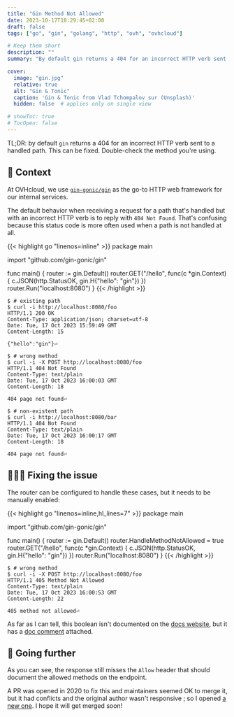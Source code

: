 ```yaml
---
title: "Gin Method Not Allowed"
date: 2023-10-17T18:29:45+02:00
draft: false
tags: ["go", "gin", "golang", "http", "ovh", "ovhcloud"]

# Keep them short
description: ""
summary: "By default gin returns a 404 for an incorrect HTTP verb sent to a handled path. This can be fixed."

cover:
  image: "gin.jpg"
  relative: true
  alt: "Gin & Tonic"
  caption: 'Gin & Tonic from Vlad Tchompalov sur (Unsplash)'
  hidden: false  # applies only on single view

# showToc: true
# TocOpen: false
---
```


TL;DR: by default `gin` returns a 404 for an incorrect HTTP verb sent to a handled path. This can be fixed. Double-check the method you're using.

## 📖 Context
At OVHcloud, we use [`gin-gonic/gin`](https://github.com/gin-gonic/gin) as the go-to HTTP web framework for our internal services.

The default behavior when receiving a request for a path that's handled but with an incorrect HTTP verb is to reply with `404 Not Found`.
That's confusing because this status code is more often used when a path is not handled at all.

{{< highlight go "linenos=inline" >}}
package main

import "github.com/gin-gonic/gin"

func main() {
	router := gin.Default()
	router.GET("/hello", func(c *gin.Context) {
		c.JSON(http.StatusOK, gin.H{"hello": "gin"})
	})
	router.Run("localhost:8080")
}
{{< /highlight >}}

```shell
$ # existing path
$ curl -i http://localhost:8080/foo
HTTP/1.1 200 OK
Content-Type: application/json; charset=utf-8
Date: Tue, 17 Oct 2023 15:59:49 GMT
Content-Length: 15

{"hello":"gin"}⏎

$ # wrong method
$ curl -i -X POST http://localhost:8080/foo
HTTP/1.1 404 Not Found
Content-Type: text/plain
Date: Tue, 17 Oct 2023 16:00:03 GMT
Content-Length: 18

404 page not found⏎

$ # non-existent path
$ curl -i http://localhost:8080/bar
HTTP/1.1 404 Not Found
Content-Type: text/plain
Date: Tue, 17 Oct 2023 16:00:17 GMT
Content-Length: 18

404 page not found⏎
```

## 👨🏻‍🔧 Fixing the issue
The router can be configured to handle these cases, but it needs to be manually enabled:

{{< highlight go "linenos=inline,hl_lines=7" >}}
package main

import "github.com/gin-gonic/gin"

func main() {
	router := gin.Default()
	router.HandleMethodNotAllowed = true
	router.GET("/hello", func(c *gin.Context) {
		c.JSON(http.StatusOK, gin.H{"hello": "gin"})
	})
	router.Run("localhost:8080")
}
{{< /highlight >}}

```shell
$ # wrong method
$ curl -i -X POST http://localhost:8080/foo
HTTP/1.1 405 Method Not Allowed
Content-Type: text/plain
Date: Tue, 17 Oct 2023 16:00:53 GMT
Content-Length: 22

405 method not allowed⏎
```

As far as I can tell, this boolean isn't documented on the [docs website](https://gin-gonic.com/docs/), but it has a [doc comment](https://github.com/gin-gonic/gin/blob/a481ee2897af1e368de5c919fbeb21b89aa26fc7/gin.go#L105-L111) attached.

## 👀 Going further
As you can see, the response still misses the `Allow` header that should document the allowed methods on the endpoint.

A PR was opened in 2020 to fix this and maintainers seemed OK to merge it, but it had conflicts and the original author wasn't responsive ;
so I opened [a new one](https://github.com/gin-gonic/gin/pull/3759). I hope it will get merged soon!
